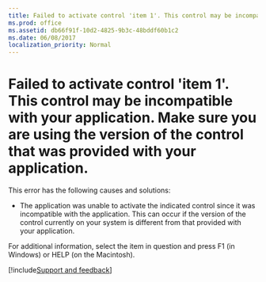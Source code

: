 ```yaml
---
title: Failed to activate control 'item 1'. This control may be incompatible with your application. Make sure you are using the version of the control that was provided with your application.
ms.prod: office
ms.assetid: db66f91f-10d2-4825-9b3c-48bddf60b1c2
ms.date: 06/08/2017
localization_priority: Normal
---
```



# Failed to activate control 'item 1'. This control may be incompatible with your application. Make sure you are using the version of the control that was provided with your application.

This error has the following causes and solutions:



- The application was unable to activate the indicated control since it was incompatible with the application. This can occur if the version of the control currently on your system is different from that provided with your application.
    

For additional information, select the item in question and press F1 (in Windows) or HELP (on the Macintosh).

[!include[Support and feedback](~/includes/feedback-boilerplate.md)]